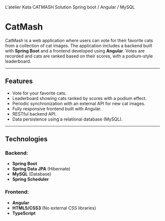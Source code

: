 L'atelier Kata CATMASH Solution Spring boot / Angular / MySQL
# CatMash

CatMash is a web application where users can vote for their favorite cats from a collection of cat images. The application includes a backend built with **Spring Boot** and a frontend developed using **Angular**. Votes are recorded and cats are ranked based on their scores, with a podium-style leaderboard.

---

## **Features**
- Vote for your favorite cats.
- Leaderboard showing cats ranked by scores with a podium effect.
- Periodic synchronization with an external API for new cat images.
- Fully responsive frontend built with Angular.
- RESTful backend API.
- Data persistence using a relational database (MySQL).

---

## **Technologies**
### Backend:
- **Spring Boot**
- **Spring Data JPA** (Hibernate)
- **MySQL** (Database)
- **Spring Scheduler**

### Frontend:
- **Angular**
- **HTML5/CSS3** (No external CSS libraries)
- **TypeScript**
